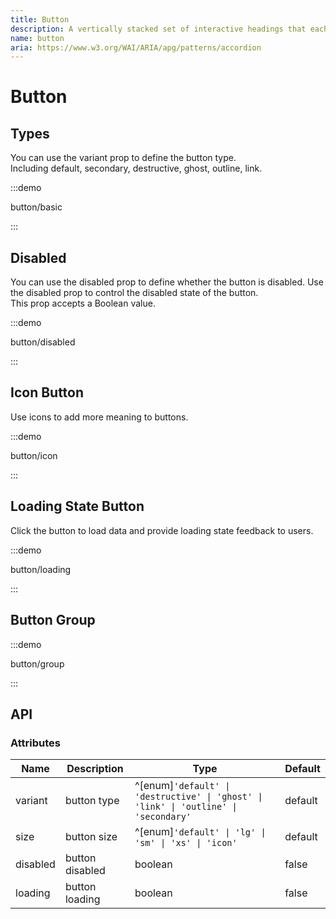 ```yaml
---
title: Button
description: A vertically stacked set of interactive headings that each reveal an associated section of content.
name: button
aria: https://www.w3.org/WAI/ARIA/apg/patterns/accordion
---
```


# Button

## Types

You can use the variant prop to define the button type.<br> Including default, secondary, destructive, ghost, outline, link.

:::demo

button/basic

:::

## Disabled

You can use the disabled prop to define whether the button is disabled. Use the disabled prop to control the disabled state of the button.<br> This prop accepts a Boolean value.

:::demo

button/disabled

:::

## Icon Button

Use icons to add more meaning to buttons.

:::demo

button/icon

:::

## Loading State Button

Click the button to load data and provide loading state feedback to users.

:::demo

button/loading

:::

## Button Group

:::demo

button/group

:::

## API

### Attributes

| Name | Description | Type | Default |
| --- | --- | --- | --- |
| variant | button type | ^[enum]`'default' \| 'destructive' \| 'ghost' \| 'link' \| 'outline' \| 'secondary'` | default |
| size | button size | ^[enum]`'default' \| 'lg' \| 'sm' \| 'xs' \| 'icon'` | default |
| disabled | button disabled | boolean | false |
| loading | button loading | boolean | false |
